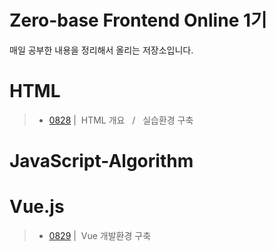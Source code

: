 # Zero-base Frontend Online 1기
매일 공부한 내용을 정리해서 올리는 저장소입니다. <Br>
# HTML
> - [0828](./README/0828.md) | &nbsp;HTML 개요 &nbsp; / &nbsp; 실습환경 구축

# JavaScript-Algorithm

# Vue.js
> - [0829](./Vue/0829.md) | &nbsp;Vue 개발환경 구축